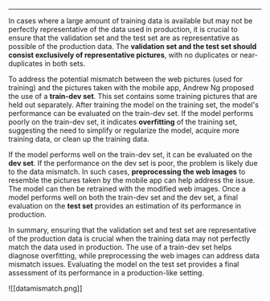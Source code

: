 ----

In cases where a large amount of training data is available but may not be perfectly representative of the data used in production, it is crucial to ensure that the validation set and the test set are as representative as possible of the production data. The **validation set and the test set should consist exclusively of representative pictures**, with no duplicates or near-duplicates in both sets.

To address the potential mismatch between the web pictures (used for training) and the pictures taken with the mobile app, Andrew Ng proposed the use of a **train-dev set**. This set contains some training pictures that are held out separately. After training the model on the training set, the model's performance can be evaluated on the train-dev set. If the model performs poorly on the train-dev set, it indicates **overfitting** of the training set, suggesting the need to simplify or regularize the model, acquire more training data, or clean up the training data.

If the model performs well on the train-dev set, it can be evaluated on the **dev set**. If the performance on the dev set is poor, the problem is likely due to the data mismatch. In such cases, **preprocessing the web images** to resemble the pictures taken by the mobile app can help address the issue. The model can then be retrained with the modified web images. Once a model performs well on both the train-dev set and the dev set, a final evaluation on the **test set** provides an estimation of its performance in production.

In summary, ensuring that the validation set and test set are representative of the production data is crucial when the training data may not perfectly match the data used in production. The use of a train-dev set helps diagnose overfitting, while preprocessing the web images can address data mismatch issues. Evaluating the model on the test set provides a final assessment of its performance in a production-like setting.

![[datamismatch.png]]